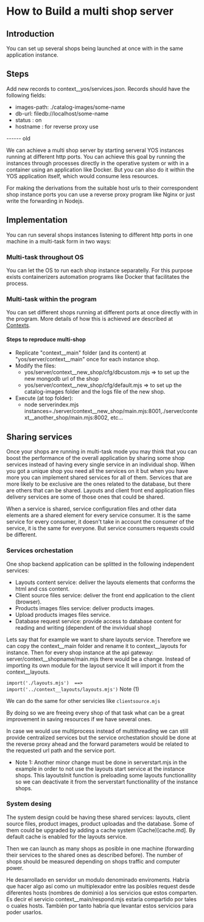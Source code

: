 How to Build a multi shop server
================================

## Introduction

You can set up several shops being launched at once with in the same application instance.

## Steps

Add new records to context__yos/services.json. Records should have the following fields:

- images-path: ./catalog-images/some-name
- db-url: filedb://localhost/some-name
- status : on
- hostname : for reverse proxy use



------ old

We can achieve a multi shop server by starting serveral YOS instances running at different http ports. You can achieve this goal by running the instances through processes directly in the operative system or with in a container using an application like Docker. But you can also do it within the YOS application itself, which would consume less resources.

For making the derivations from the suitable host urls to their correspondent shop instance ports you can use a reverse proxy program like Nginx or just write the forwarding in Nodejs.

## Implementation

You can run several shops instances listening to different http ports in one machine in a multi-task form in two ways:

### Multi-task throughout OS

You can let the OS to run each shop instance separatelly. For this purpose exists containerizers automation programs like Docker that facilitates the process.

### Multi-task within the program

You can set different shops running at different ports at once directly with in the program. More details of how this is achieved are described at [Contexts](constexts.md).

#### Steps to reproduce multi-shop

- Replicate "context__main" folder (and its content) at "yos/server/context__main" once for each instance shop.
- Modify the files:
  - yos/server/context__new_shop/cfg/dbcustom.mjs => to set up the new mongodb url of the shop
  - yos/server/context__new_shop/cfg/default.mjs => to set up the catalog-images folder and the logs file of the new shop.
- Execute (at top folder):
  - node serverindex.mjs instances=./server/context__new_shop/main.mjs:8001,./server/context__another_shop/main.mjs:8002, etc...

## Sharing services

Once your shops are running in multi-task mode you may think that you can boost the performance of the overall application by sharing some shop services instead of having every single service in an individual shop. When you got a unique shop you need all the services on it but when you have more you can implement shared services for all of them. Services that are more likely to be exclusive are the ones related to the database, but there are others that can be shared. Layouts and client front end application files delivery services are some of those ones that could be shared.

When a service is shared, service configuration files and other data elements are a shared element for every service consumer. It is the same service for every consumer, it doesn't take in account the consumer of the service, it is the same for everyone. But service consumers requests could be different.

### Services orchestation

One shop backend application can be splitted in the following independent services:
- Layouts content service: deliver the layouts elements that conforms the html and css content.
- Client source files service: deliver the front end application to the client (browser).
- Products images files service: deliver products images.
- Upload products images files service.
- Database request service: provide access to database content for reading and writing (dependent of the invividual shop)

Lets say that for example we want to share layouts service. Therefore we can copy the context__main folder and rename it to context__layouts for instance. Then for every shop instance at the api gateway: server/context__shopname/main.mjs there would be a change. Instead of importing its own module for the layout service It will import it from the context__layouts.

`import('./layouts.mjs')  ==>  import('../context__layouts/layouts.mjs')` Note (1)

We can do the same for other servicies like `clientsource.mjs`

By doing so we are freeing every shop of that task what can be a great improvement in saving resources if we have several ones.

In case we would use multiprocess instead of multithreading we can still provide centralized services but the service orchestation should be done at the reverse proxy ahead and the forward parameters would be related to the requested url path and the service port.

- Note 1: Another minor change must be done in serverstart.mjs in the example in order to not use the layouts start service at the instance shops. This layoutsInit function is preloading some layouts functionallity so we can deactivate it from the serverstart functionallity of the instance shops.

### System desing

The system design could be having these shared services: layouts, client source files, product images, product uploadas and the database. Some of them could be upgraded by adding a cache system (Cache)[cache.md]. By default cache is enabled for the layouts service.

Then we can launch as many shops as posible in one machine (forwarding their services to the shared ones as described before). The number of shops should be measured depending on shops traffic and computer power.

He desarrollado en servidor un modulo denominado enviroments. Habría que hacer algo así como un multiplexador entre las posibles request desde diferentes hosts (nombres de dominio) a los servicios que estos comparten. Es decir el servicio context__main/respond.mjs estaría compartido por tales o cuales hosts. También por tanto habría que levantar estos servicios para poder usarlos. 